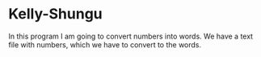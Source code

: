 # Kelly-Shungu
In this program I am going to convert numbers into words. We have a text file with numbers, which we have to convert to the words.
